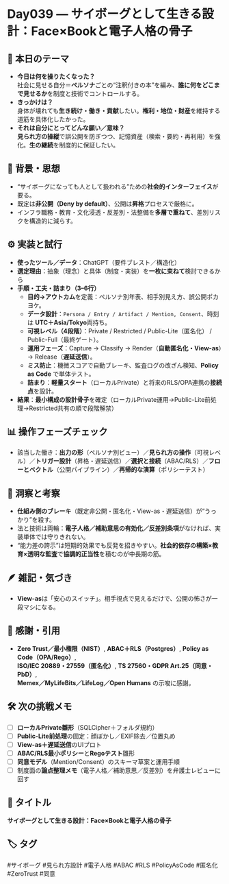 # Day039 — サイボーグとして生きる設計：Face×Bookと電子人格の骨子

## 🎯 本日のテーマ
- **今日は何を操りたくなった？**  
  社会に見せる自分＝**ペルソナ**ごとの“注釈付きの本”を編み、**誰に何をどこまで見せるか**を制度と技術でコントロールする。
- **きっかけは？**  
  身体が壊れても**生き続け・働き・貢献**したい。**権利・地位・財産**を維持する道筋を具体化したかった。
- **それは自分にとってどんな願い／意味？**  
  **見られ方の操縦**で誤公開を防ぎつつ、記憶資産（検索・要約・再利用）を強化。**生の継続**を制度的に保証したい。

## 🧠 背景・思想
- “サイボーグになっても人として扱われる”ための**社会的インターフェイス**が要る。  
- 既定は**非公開（Deny by default）**、公開は**昇格**プロセスで厳格に。  
- インフラ職務・教育・文化浸透・反差別・法整備を**多層で重ねて**、差別リスクを構造的に減らす。

## ⚙️ 実装と試行
- **使ったツール／データ**：ChatGPT（要件ブレスト／構造化）
- **選定理由**：抽象（理念）と具体（制度・実装）を**一枚に束ねて**検討できるから
- **手順・工夫・詰まり（3–6行）**  
  - **目的→アウトカム**を定義：ペルソナ別年表、相手別見え方、誤公開ポカヨケ。  
  - **データ設計**：`Persona / Entry / Artifact / Mention, Consent`、時刻は **UTC＋Asia/Tokyo**両持ち。  
  - **可視レベル（4段階）**：Private / Restricted / Public-Lite（匿名化） / Public-Full（最終ゲート）。  
  - **運用フェーズ**：Capture → Classify → Render（**自動匿名化・View-as**）→ Release（**遅延送信**）。  
  - **ミス防止**：機微スコアで自動ブレーキ、監査ログの改ざん検知、**Policy as Code** で単体テスト。  
  - **詰まり**：**軽量スタート**（ローカルPrivate）と将来のRLS/OPA連携の**接続点**を設計。
- **結果**：**最小構成の設計骨子**を確定（ローカルPrivate運用→Public-Lite前処理→Restricted共有の順で段階解禁）

## 📊 操作フェーズチェック
- 該当した働き：**出力の形**（ペルソナ別ビュー）／**見られ方の操作**（可視レベル）／**トリガー設計**（昇格・遅延送信）／**選択と接続**（ABAC/RLS）／**フローとベクトル**（公開パイプライン）／**再帰的な演算**（ポリシーテスト）

## 🔁 洞察と考察
- **仕組み側のブレーキ**（既定非公開・匿名化・View-as・遅延送信）が“うっかり”を殺す。  
- 法と技術は両輪：**電子人格／補助意思の有効化／反差別条項**がなければ、実装単体では守りきれない。  
- “能力差の誇示”は短期的効果でも反発を招きやすい。**社会的依存の構築×教育×透明な監査**で**協調的正当性**を積むのが中長期の筋。

## 🪶 雑記・気づき
- **View-as**は「安心のスイッチ」。相手視点で見えるだけで、公開の怖さが一段マシになる。

## 🙏 感謝・引用
- **Zero Trust／最小権限（NIST）**, **ABAC＋RLS（Postgres）**, **Policy as Code（OPA/Rego）**,  
  **ISO/IEC 20889・27559（匿名化）**, **TS 27560・GDPR Art.25（同意・PbD）**,  
  **Memex／MyLifeBits／LifeLog／Open Humans** の示唆に感謝。

## 🛠 次の挑戦メモ
- [ ] **ローカルPrivate雛形**（SQLCipher＋フォルダ規約）  
- [ ] **Public-Lite前処理**の固定：顔ぼかし／EXIF除去／位置丸め  
- [ ] **View-as＋遅延送信**のUIプロト  
- [ ] **ABAC/RLS最小ポリシー**と**Regoテスト**雛形  
- [ ] **同意モデル**（Mention/Consent）のスキーマ草案と運用手順  
- [ ] 制度面の**論点整理メモ**（電子人格／補助意思／反差別）を弁護士レビューに回す

## 📝 タイトル
**サイボーグとして生きる設計：Face×Bookと電子人格の骨子**

## 🏷 タグ
#サイボーグ #見られ方設計 #電子人格 #ABAC #RLS #PolicyAsCode #匿名化 #ZeroTrust #同意